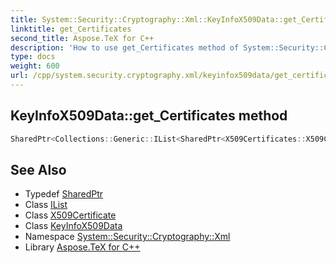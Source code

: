 ```yaml
---
title: System::Security::Cryptography::Xml::KeyInfoX509Data::get_Certificates method
linktitle: get_Certificates
second_title: Aspose.TeX for C++
description: 'How to use get_Certificates method of System::Security::Cryptography::Xml::KeyInfoX509Data class in C++.'
type: docs
weight: 600
url: /cpp/system.security.cryptography.xml/keyinfox509data/get_certificates/
---
```

## KeyInfoX509Data::get_Certificates method




```cpp
SharedPtr<Collections::Generic::IList<SharedPtr<X509Certificates::X509Certificate>>> System::Security::Cryptography::Xml::KeyInfoX509Data::get_Certificates()
```

## See Also

* Typedef [SharedPtr](../../../system/sharedptr/)
* Class [IList](../../../system.collections.generic/ilist/)
* Class [X509Certificate](../../../system.security.cryptography.x509certificates/x509certificate/)
* Class [KeyInfoX509Data](../)
* Namespace [System::Security::Cryptography::Xml](../../)
* Library [Aspose.TeX for C++](../../../)
